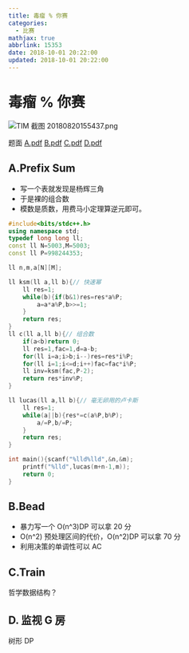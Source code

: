 ```yaml
---
title: 毒瘤 % 你赛
categories:
  - 比赛
mathjax: true
abbrlink: 15353
date: 2018-10-01 20:22:00
updated: 2018-10-01 20:22:00
---
```

# 毒瘤 % 你赛
![TIM 截图 20180820155437.png][1]

题面
[A.pdf][2]<!--more-->
[B.pdf][3]
[C.pdf][4]
[D.pdf][5]
## A.Prefix Sum
- 写一个表就发现是杨辉三角
- 于是裸的组合数
- 模数是质数，用费马小定理算逆元即可。
```cpp
#include<bits/stdc++.h>
using namespace std;
typedef long long ll;
const ll N=5003,M=5003;
const ll P=998244353;

ll n,m,a[N][M];

ll ksm(ll a,ll b){// 快速幂
	ll res=1;
	while(b){if(b&1)res=res*a%P;
		a=a*a%P,b>>=1;
	}
	return res;
}
ll c(ll a,ll b){// 组合数
	if(a<b)return 0;
	ll res=1,fac=1,d=a-b;
	for(ll i=a;i>b;i--)res=res*i%P;
	for(ll i=1;i<=d;i++)fac=fac*i%P;
	ll inv=ksm(fac,P-2);
	return res*inv%P;
}

ll lucas(ll a,ll b){// 毫无卵用的卢卡斯
	ll res=1;
	while(a||b){res*=c(a%P,b%P);
		a/=P,b/=P;
	}
	return res;
}

int main(){scanf("%lld%lld",&n,&m);
	printf("%lld",lucas(m+n-1,m));
	return 0;
}
```
## B.Bead
- 暴力写一个 O(n^3)DP 可以拿 20 分
- O(n^2) 预处理区间的代价，O(n^2)DP 可以拿 70 分
- 利用决策的单调性可以 AC
## C.Train
哲学数据结构？

## D. 监视 G 房

树形 DP

[1]: https://hexo-source-1257756441.cos.ap-chengdu.myqcloud.com/2018/08/3378322017.png
[2]: https://hexo-source-1257756441.cos.ap-chengdu.myqcloud.com/2018/08/443793617.pdf
[3]: https://hexo-source-1257756441.cos.ap-chengdu.myqcloud.com/2018/08/3758465459.pdf
[4]: https://hexo-source-1257756441.cos.ap-chengdu.myqcloud.com/2018/08/244881065.pdf
[5]: https://hexo-source-1257756441.cos.ap-chengdu.myqcloud.com/2018/08/1733619251.pdf